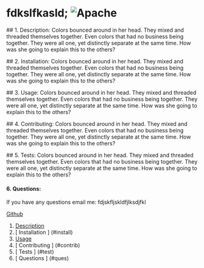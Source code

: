 
# fdkslfkasld; ![Apache](https://img.shields.io/badge/LICENSE-Apache-blueviolet)

<a name="desc"></a>## 1. Description: 
Colors bounced around in her head. They mixed and threaded themselves together. Even colors that had no business being together. They were all one, yet distinctly separate at the same time. How was she going to explain this to the others?

<a name="install"></a>## 2. Installation: 
Colors bounced around in her head. They mixed and threaded themselves together. Even colors that had no business being together. They were all one, yet distinctly separate at the same time. How was she going to explain this to the others?

<a name="usage"></a>## 3. Usage: 
Colors bounced around in her head. They mixed and threaded themselves together. Even colors that had no business being together. They were all one, yet distinctly separate at the same time. How was she going to explain this to the others?

<a name="contrib"></a>## 4. Contributing: 
Colors bounced around in her head. They mixed and threaded themselves together. Even colors that had no business being together. They were all one, yet distinctly separate at the same time. How was she going to explain this to the others?

<a name="test"></a>## 5. Tests: 
Colors bounced around in her head. They mixed and threaded themselves together. Even colors that had no business being together. They were all one, yet distinctly separate at the same time. How was she going to explain this to the others?

<a name="ques"></a>
#### 6. Questions: 
 <p>If you have any questions email me: fdjskfljskldfjlksdjfkl</p>
  <a href="https://www.github.com/fdjsklfjlsfjflsk/" target="_blank">Github</a>

  1. [ Description ](#desc)
  2. [ Installation ] (#install)
  3. [ Usage ](#usage)
  4. [ Contributing ] (#contrib)
  5. [ Tests ] (#test)
  6. [ Questions ] (#ques)

